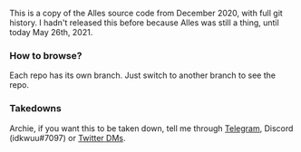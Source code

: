 This is a copy of the Alles source code from December 2020, with full git history. I hadn't released this before because Alles was still a thing, until today May 26th, 2021. 

### How to browse?

Each repo has its own branch. Just switch to another branch to see the repo.

### Takedowns

Archie, if you want this to be taken down, tell me through [Telegram](https://t.me/idkwuu), Discord (idkwuu#7097) or [Twitter DMs](https://twitter.com/idkwuu).